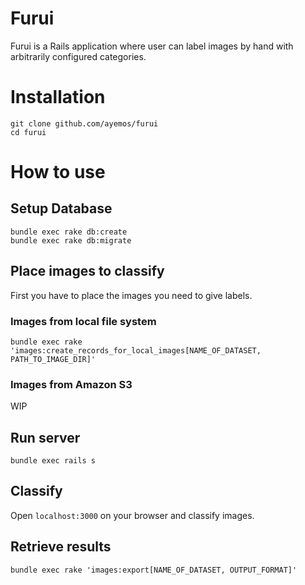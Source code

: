 # Furui
Furui is a Rails application where user can label images by hand with arbitrarily configured categories.

# Installation
```
git clone github.com/ayemos/furui
cd furui
```

# How to use

## Setup Database
```
bundle exec rake db:create
bundle exec rake db:migrate
```

## Place images to classify
First you have to place the images you need to give labels.

### Images from local file system
```
bundle exec rake 'images:create_records_for_local_images[NAME_OF_DATASET, PATH_TO_IMAGE_DIR]'
```

### Images from Amazon S3
WIP

## Run server
```
bundle exec rails s
```

## Classify
Open `localhost:3000` on your browser and classify images.

## Retrieve results
```
bundle exec rake 'images:export[NAME_OF_DATASET, OUTPUT_FORMAT]'
```

